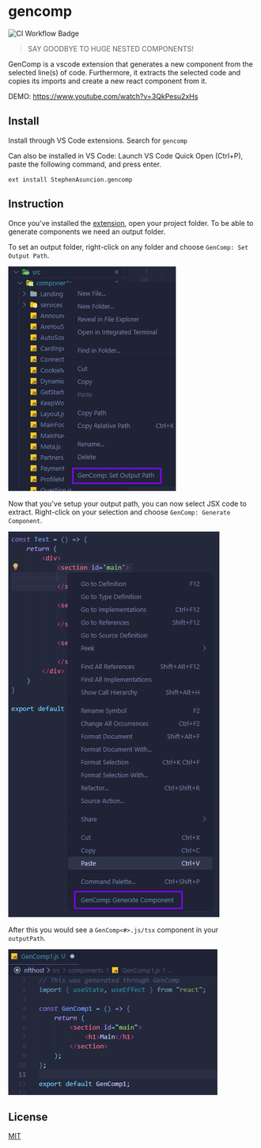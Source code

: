 # gencomp

![CI Workflow Badge](https://github.com/stephenasuncionDEV/gencomp/actions/workflows/extension-publish.yml/badge.svg)

> SAY GOODBYE TO HUGE NESTED COMPONENTS!

GenComp is a vscode extension that generates a new component from the selected line(s) of code. Furthermore, it extracts the selected code and copies its imports and create a new react component from it.

DEMO:
https://www.youtube.com/watch?v=3QkPesu2xHs

## Install

Install through VS Code extensions. Search for `gencomp`

Can also be installed in VS Code: Launch VS Code Quick Open (Ctrl+P), paste the following command, and press enter.

```
ext install StephenAsuncion.gencomp
```

## Instruction

Once you've installed the [extension](https://marketplace.visualstudio.com/items?itemName=StephenAsuncion.gencomp), open your project folder. To be able to generate components we need an output folder.

To set an output folder, right-click on any folder and choose `GenComp: Set Output Path`.

![Setting Output Path](assets/images/setup-1.png)

Now that you've setup your output path, you can now select JSX code to extract.
Right-click on your selection and choose `GenComp: Generate Component`.

![Generating Component](assets/images/setup-2.png)

After this you would see a `GenComp<#>.js/tsx` component in your `outputPath`.

![Generated Component](assets/images/setup-3.png)

## License

[MIT](https://github.com/stephenasuncionDEV/gencomp/blob/main/LICENSE)

